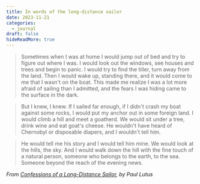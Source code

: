 ```yaml
---
title: In words of the long-distance sailor
date: 2023-11-21
categories:
  - journal
draft: false
hideReadMore: true
---
```


> Sometimes when I was at home I would jump out of bed and try to figure out where I was.
> I would look out the windows, see houses and trees and begin to panic.
> I would try to find the tiller, turn away from the land.
> Then I would wake up, standing there, and it would come to me that I wasn't on the boat.
> This made me realize I was a lot more afraid of sailing than I admitted, and the fears I was hiding came to the surface in the dark.

> But I knew, I knew. If I sailed far enough, if I didn't crash my boat against some rocks, I would put my anchor out in some foreign land.
> I would climb a hill and meet a goatherd.
> We would sit under a tree, drink wine and eat goat's cheese.
> He wouldn't have heard of Chernobyl or disposable diapers, and I wouldn't tell him.

> He would tell me his story and I would tell him mine.
> We would look at the hills, the sky.
> And I would walk down the hill with the fine touch of a natural person, someone who belongs to the earth, to the sea.
> Someone beyond the reach of the evening news.

_From [Confessions of a Long-Distance Sailor](https://arachnoid.com/lutusp/sailbook.html), by Paul Lutus_
